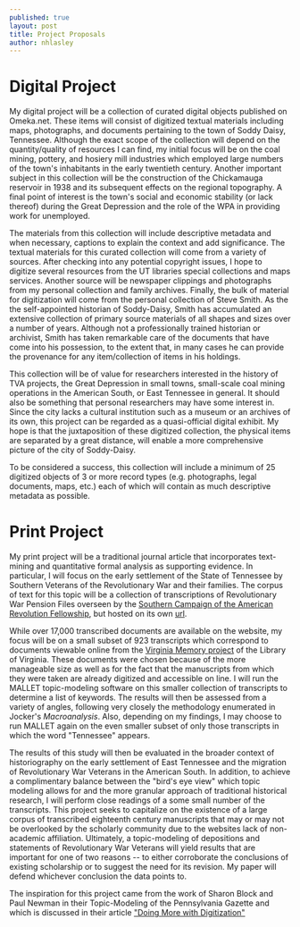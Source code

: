 ```yaml
---
published: true
layout: post
title: Project Proposals
author: nhlasley
---
```


# Digital Project #

My digital project will be a collection of curated digital objects published on Omeka.net.  These items will consist of digitized textual materials including maps, photographs, and documents pertaining to the town of Soddy Daisy, Tennessee.   Although the exact scope of the collection will depend on the quantity/quality of resources I can find, my initial focus will be on the coal mining, pottery, and hosiery mill industries which employed large numbers of the town's inhabitants in the early twentieth century.  Another important subject in this collection will be the construction of the Chickamauga reservoir in 1938 and its subsequent effects on the regional topography.  A final point of interest is the town's social and economic stability (or lack thereof) during the Great Depression and the role of the WPA in providing work for unemployed.  

The materials from this collection will include descriptive metadata and when necessary, captions to explain the context and add significance.  The textual materials for this curated collection will come from a variety of sources.  After checking into any potential copyright issues, I hope to digitize several resources from the UT libraries special collections and maps services.  Another source will be newspaper clippings and photographs from my personal collection and family archives.  Finally, the bulk of material for digitization will come from the personal collection of Steve Smith.  As the the self-appointed historian of Soddy-Daisy, Smith has accumulated an extensive collection of primary source materials of all shapes and sizes over a number of years.  Although not a professionally trained historian or archivist, Smith has taken remarkable care of the documents that have come into his possession, to the extent that, in many cases he can provide the provenance for any item/collection of items in his holdings.  

This collection will be of value for researchers interested in the history of TVA projects, the Great Depression in small towns, small-scale coal mining operations in the American South, or East Tennessee in general.  It should also be something that personal researchers may have some interest in.  Since the city lacks a cultural institution such as a museum or an archives of its own, this project can be regarded as a quasi-official digital exhibit.  My hope is that the juxtaposition of these digitized collection, the physical items are separated by a great distance, will enable a more comprehensive picture of the city of Soddy-Daisy.

To be considered a success, this collection will include a minimum of 25 digitized objects of 3 or more record types (e.g. photographs, legal documents, maps, etc.) each of which will contain as much descriptive metadata as possible.

# Print Project #

My print project will be a traditional journal article that incorporates text-mining and quantitative formal analysis as supporting evidence.  In particular, I will focus on the early settlement of the State of Tennessee by Southern Veterans of the Revolutionary War and their families.  The corpus of text for this topic will be a collection of transcriptions of Revolutionary War Pension Files overseen by the [Southern Campaign of the American Revolution Fellowship](http://www.southerncampaign.org/), but hosted on its own [url](http://revwarapps.org/).

While over 17,000 transcribed documents are available on the website, my focus will be on a small subset of 923 transcripts which correspond to documents viewable online from the [Virginia Memory project](http://www.virginiamemory.com/collections/collections_a_to_z) of the Library of Virginia.  These documents were chosen because of the more manageable size as well as for the fact that the manuscripts from which they were taken are already digitized and accessible on line.  I will run the MALLET topic-modeling software on this smaller collection of transcripts to determine a list of keywords.  The results will then be assessed from a variety of angles, following very closely the methodology enumerated in Jocker's  *Macroanalysis*.  Also, depending on my findings, I may choose to run MALLET again on the even smaller subset of only those transcripts in which the word "Tennessee" appears.

The results of this study will then be evaluated in the broader context of historiography on the early settlement of East Tennessee and the migration of Revolutionary War Veterans in the American South.  In addition, to achieve a complimentary balance between the "bird's eye view" which topic modeling allows for and the more granular approach of traditional historical research, I will perform close readings of a some small number of the transcripts.  This project seeks to capitalize on the existence of a large corpus of transcribed eighteenth century manuscripts that may or may not be overlooked by the scholarly community due to the websites lack of non-academic affiliation.  Ultimately, a topic-modeling of depositions and statements of Revolutionary War Veterans will yield results that are important for one of two reasons -- to either corroborate the conclusions of existing scholarship or to suggest the need for its revision.  My paper will defend whichever conclusion the data points to.

The inspiration for this project came from the work of Sharon Block and Paul Newman in their Topic-Modeling of the Pennsylvania Gazette and which is discussed in their article ["Doing More with Digitization"](http://www.common-place.org/vol-06/no-02/tales/)